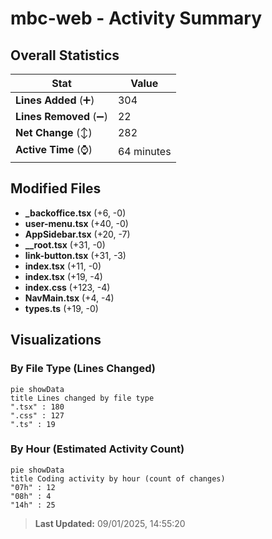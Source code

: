 # mbc-web - Activity Summary 

## Overall Statistics

| Stat                   | Value                                                             |
| ---------------------- | ----------------------------------------------------------------- |
| **Lines Added** (➕)   | 304                                          |
| **Lines Removed** (➖) | 22                                        |
| **Net Change** (↕)    | 282                |
| **Active Time** (⌚)   | 64 minutes |


## Modified Files
- **_backoffice.tsx** (+6, -0)
- **user-menu.tsx** (+40, -0)
- **AppSidebar.tsx** (+20, -7)
- **__root.tsx** (+31, -0)
- **link-button.tsx** (+31, -3)
- **index.tsx** (+11, -0)
- **index.tsx** (+19, -4)
- **index.css** (+123, -4)
- **NavMain.tsx** (+4, -4)
- **types.ts** (+19, -0)

## Visualizations

### By File Type (Lines Changed)

```mermaid
pie showData
title Lines changed by file type
".tsx" : 180
".css" : 127
".ts" : 19
```

### By Hour (Estimated Activity Count)

```mermaid
pie showData
title Coding activity by hour (count of changes)
"07h" : 12
"08h" : 4
"14h" : 25
```


> **Last Updated:** 09/01/2025, 14:55:20